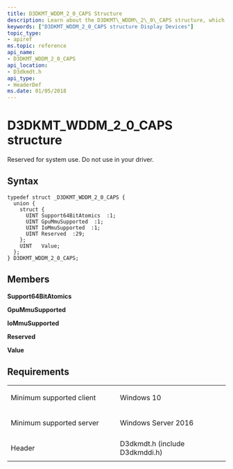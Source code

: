 ```yaml
---
title: D3DKMT_WDDM_2_0_CAPS Structure
description: Learn about the D3DKMT\_WDDM\_2\_0\_CAPS structure, which is reserved for system use. Do not use in your driver.
keywords: ["D3DKMT_WDDM_2_0_CAPS structure Display Devices"]
topic_type:
- apiref
ms.topic: reference
api_name:
- D3DKMT_WDDM_2_0_CAPS
api_location:
- D3dkmdt.h
api_type:
- HeaderDef
ms.date: 01/05/2018
---
```


# D3DKMT\_WDDM\_2\_0\_CAPS structure


Reserved for system use. Do not use in your driver.

## Syntax

```ManagedCPlusPlus
typedef struct _D3DKMT_WDDM_2_0_CAPS {
  union {
    struct {
      UINT Support64BitAtomics  :1;
      UINT GpuMmuSupported  :1;
      UINT IoMmuSupported  :1;
      UINT Reserved  :29;
    };
    UINT   Value;
  };
} D3DKMT_WDDM_2_0_CAPS;
```

## Members

**Support64BitAtomics**

**GpuMmuSupported**

**IoMmuSupported**

**Reserved**

**Value**

## Requirements

<table>
<colgroup>
<col width="50%" />
<col width="50%" />
</colgroup>
<tbody>
<tr class="odd">
<td align="left"><p>Minimum supported client</p></td>
<td align="left"><p>Windows 10</p></td>
</tr>
<tr class="even">
<td align="left"><p>Minimum supported server</p></td>
<td align="left"><p>Windows Server 2016</p></td>
</tr>
<tr class="odd">
<td align="left"><p>Header</p></td>
<td align="left">D3dkmdt.h (include D3dkmddi.h)</td>
</tr>
</tbody>
</table>

 

 






